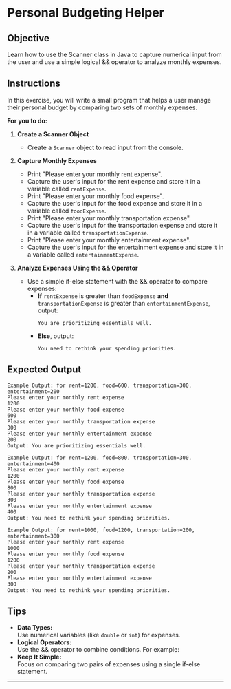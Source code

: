 # Personal Budgeting Helper

## Objective
Learn how to use the Scanner class in Java to capture numerical input from the user and use a simple logical && operator to analyze monthly expenses.

## Instructions

In this exercise, you will write a small program that helps a user manage their personal budget by comparing two sets of monthly expenses.

**For you to do:**

1. **Create a Scanner Object**
   - Create a `Scanner` object to read input from the console.

2. **Capture Monthly Expenses**
   - Print "Please enter your monthly rent expense".
   - Capture the user's input for the rent expense and store it in a variable called `rentExpense`.
   - Print "Please enter your monthly food expense".
   - Capture the user's input for the food expense and store it in a variable called `foodExpense`.
   - Print "Please enter your monthly transportation expense".
   - Capture the user's input for the transportation expense and store it in a variable called `transportationExpense`.
   - Print "Please enter your monthly entertainment expense".
   - Capture the user's input for the entertainment expense and store it in a variable called `entertainmentExpense`.

3. **Analyze Expenses Using the && Operator**
   - Use a simple if-else statement with the && operator to compare expenses:
      - **If** `rentExpense` is greater than `foodExpense` **and** `transportationExpense` is greater than `entertainmentExpense`, output:
        ```
        You are prioritizing essentials well.
        ```
      - **Else**, output:
        ```
        You need to rethink your spending priorities.
        ```

## Expected Output

```
Example Output: for rent=1200, food=600, transportation=300, entertainment=200
Please enter your monthly rent expense
1200
Please enter your monthly food expense
600
Please enter your monthly transportation expense
300
Please enter your monthly entertainment expense
200
Output: You are prioritizing essentials well.
```

```
Example Output: for rent=1200, food=800, transportation=300, entertainment=400
Please enter your monthly rent expense
1200
Please enter your monthly food expense
800
Please enter your monthly transportation expense
300
Please enter your monthly entertainment expense
400
Output: You need to rethink your spending priorities.
```

```
Example Output: for rent=1000, food=1200, transportation=200, entertainment=300
Please enter your monthly rent expense
1000
Please enter your monthly food expense
1200
Please enter your monthly transportation expense
200
Please enter your monthly entertainment expense
300
Output: You need to rethink your spending priorities.
```

## Tips
- **Data Types:**  
  Use numerical variables (like `double` or `int`) for expenses.
- **Logical Operators:**  
  Use the && operator to combine conditions. For example:
- **Keep It Simple:**  
  Focus on comparing two pairs of expenses using a single if-else statement.

---


